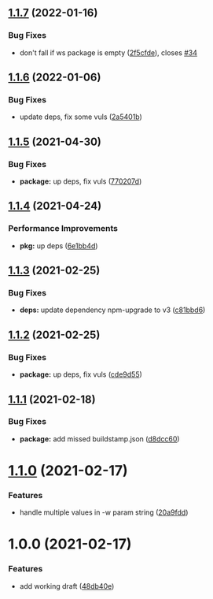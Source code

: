 ## [1.1.7](https://github.com/antongolub/npm-upgrade-monorepo/compare/v1.1.6...v1.1.7) (2022-01-16)


### Bug Fixes

* don't fall if ws package is empty ([2f5cfde](https://github.com/antongolub/npm-upgrade-monorepo/commit/2f5cfde722e63d0993ffc0e97bdc92e0370186ba)), closes [#34](https://github.com/antongolub/npm-upgrade-monorepo/issues/34)

## [1.1.6](https://github.com/antongolub/npm-upgrade-monorepo/compare/v1.1.5...v1.1.6) (2022-01-06)


### Bug Fixes

* update deps, fix some vuls ([2a5401b](https://github.com/antongolub/npm-upgrade-monorepo/commit/2a5401b8c8940e94f1793a9d26c44e287a0c131b))

## [1.1.5](https://github.com/antongolub/npm-upgrade-monorepo/compare/v1.1.4...v1.1.5) (2021-04-30)


### Bug Fixes

* **package:** up deps, fix vuls ([770207d](https://github.com/antongolub/npm-upgrade-monorepo/commit/770207d6d661cb1a9ff77f50a22dd53147b63f31))

## [1.1.4](https://github.com/antongolub/npm-upgrade-monorepo/compare/v1.1.3...v1.1.4) (2021-04-24)


### Performance Improvements

* **pkg:** up deps ([6e1bb4d](https://github.com/antongolub/npm-upgrade-monorepo/commit/6e1bb4d7f36ef3a44606cd651b08a31c8f8e403a))

## [1.1.3](https://github.com/antongolub/npm-upgrade-monorepo/compare/v1.1.2...v1.1.3) (2021-02-25)


### Bug Fixes

* **deps:** update dependency npm-upgrade to v3 ([c81bbd6](https://github.com/antongolub/npm-upgrade-monorepo/commit/c81bbd66d856db09fdc57407c640b4706a075dc1))

## [1.1.2](https://github.com/antongolub/npm-upgrade-monorepo/compare/v1.1.1...v1.1.2) (2021-02-25)


### Bug Fixes

* **package:** up deps, fix vuls ([cde9d55](https://github.com/antongolub/npm-upgrade-monorepo/commit/cde9d553310049791ed69d02bb03029dc7a89fa1))

## [1.1.1](https://github.com/antongolub/npm-upgrade-monorepo/compare/v1.1.0...v1.1.1) (2021-02-18)


### Bug Fixes

* **package:** add missed buildstamp.json ([d8dcc60](https://github.com/antongolub/npm-upgrade-monorepo/commit/d8dcc60bf08783f5a942e6a12d7eaf06a807a5fa))

# [1.1.0](https://github.com/antongolub/npm-upgrade-monorepo/compare/v1.0.0...v1.1.0) (2021-02-17)


### Features

* handle multiple values in -w param string ([20a9fdd](https://github.com/antongolub/npm-upgrade-monorepo/commit/20a9fdd551f8f7bdbc820eb9ca1b8d0601bf00f8))

# 1.0.0 (2021-02-17)


### Features

* add working draft ([48db40e](https://github.com/antongolub/npm-upgrade-monorepo/commit/48db40efc7228d2d319a1fb5960848377f965a56))
